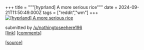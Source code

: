 +++
title = """[hyprland] A more serious rice"""
date = 2024-09-21T11:50:49.000Z
tags = ["reddit","wm"]
+++
[![[hyprland] A more serious rice](https://b.thumbs.redditmedia.com/zNGs_jVe-Zw-yjG5rfGiGBpZnGvVNFfJ9jOiGv4aj_A.jpg "[hyprland] A more serious rice")](https://www.reddit.com/r/unixporn/comments/1fm18eq/hyprland_a_more_serious_rice/)

submitted by [/u/nothingtoseehere196](https://www.reddit.com/user/nothingtoseehere196)  
[\[link\]](https://www.reddit.com/gallery/1fm18eq) [\[comments\]](https://www.reddit.com/r/unixporn/comments/1fm18eq/hyprland_a_more_serious_rice/)

[[source]](https://www.reddit.com/r/unixporn/comments/1fm18eq/hyprland_a_more_serious_rice/)

